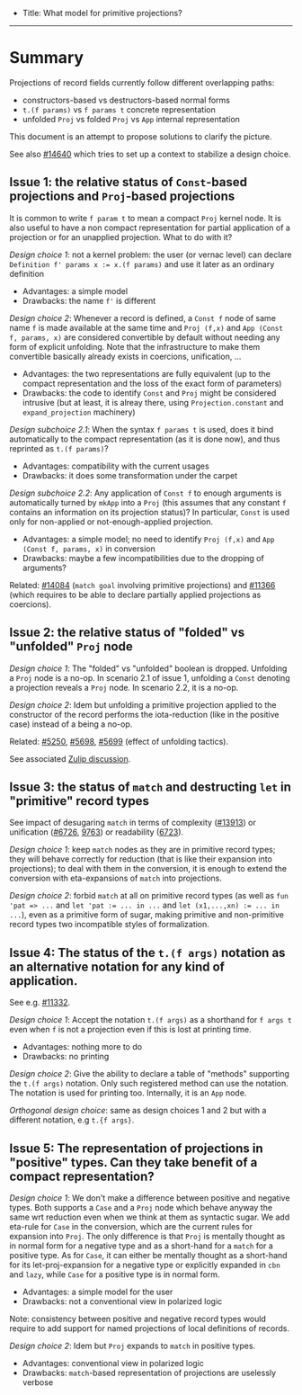 - Title: What model for primitive projections?

----

# Summary

Projections of record fields currently follow different overlapping paths:
- constructors-based vs destructors-based normal forms
- `t.(f params)` vs `f params t` concrete representation
- unfolded `Proj` vs folded `Proj` vs `App` internal representation

This document is an attempt to propose solutions to clarify the picture.

See also [#14640](https://github.com/coq/coq/pull/14640) which tries to set up a context to stabilize a design choice.

## Issue 1: the relative status of `Const`-based projections and `Proj`-based projections

It is common to write `f param t` to mean a compact `Proj` kernel node. It is also useful to have a non compact representation for partial application of a projection or for an unapplied projection. What to do with it?

*Design choice 1*: not a kernel problem: the user (or vernac level) can declare `Definition f' params x := x.(f params)` and use it later as an ordinary definition
  - Advantages: a simple model
  - Drawbacks: the name `f'` is different

*Design choice 2*: Whenever a record is defined, a `Const f` node of same name `f` is made available at the same time and `Proj (f,x)` and `App (Const f, params, x)` are considered convertible by default without needing any form of explicit unfolding. Note that the infrastructure to make them convertible basically already exists in coercions, unification, ...
  - Advantages: the two representations are fully equivalent (up to the compact representation and the loss of the exact form of parameters)
  - Drawbacks: the code to identify `Const` and `Proj` might be considered intrusive (but at least, it is alreay there, using `Projection.constant` and `expand_projection` machinery)

*Design subchoice 2.1*: When the syntax `f params t` is used, does it bind automatically to the compact representation (as it is done now), and thus reprinted as `t.(f params)`?
  - Advantages: compatibility with the current usages
  - Drawbacks: it does some transformation under the carpet

*Design subchoice 2.2*: Any application of `Const f` to enough arguments is automatically turned by `mkApp` into a `Proj` (this assumes that any constant `f` contains an information on its projection status)? In particular, `Const` is used only for non-applied or not-enough-applied projection.
  - Advantages: a simple model; no need to identify `Proj (f,x)` and `App (Const f, params, x)` in conversion
  - Drawbacks: maybe a few incompatibilities due to the dropping of arguments?

Related: [#14084](https://github.com/coq/coq/pull/14084) (`match goal` involving primitive projections) and [#11366](https://github.com/coq/coq/issues/11366) (which requires to be able to declare partially applied projections as coercions).

## Issue 2: the relative status of "folded" vs "unfolded" `Proj` node

*Design choice 1*: The "folded" vs "unfolded" boolean is dropped. Unfolding a `Proj` node is a no-op. In scenario 2.1 of issue 1, unfolding a `Const` denoting a projection reveals a `Proj` node. In scenario 2.2, it is a no-op.

*Design choice 2*: Idem but unfolding a primitive projection applied to the constructor of the record performs the iota-reduction (like in the positive case) instead of a being a no-op.

Related: [#5250](https://github.com/coq/coq/issues/5250), [#5698](https://github.com/coq/coq/issues/5698), [#5699](https://github.com/coq/coq/issues/5699) (effect of unfolding tactics).

See associated [Zulip discussion](https://coq.zulipchat.com/#narrow/stream/237656-Coq-devs.20.26.20plugin.20devs/topic/Primitive.20Projection.20mode).

## Issue 3: the status of `match` and destructing `let` in "primitive" record types
 
See impact of desugaring `match` in terms of complexity ([#13913](https://github.com/coq/coq/pull/13913)) or unification ([#6726](https://github.com/coq/coq/issues/6726), [9763](https://github.com/coq/coq/issues/9763)) or readability ([6723](https://github.com/coq/coq/issues/6723)).

*Design choice 1*: keep `match` nodes as they are in primitive record types; they will behave correctly for reduction (that is like their expansion into projections); to deal with them in the conversion, it is enough to extend the conversion with eta-expansions of `match` into projections.

*Design choice 2*: forbid `match` at all on primitive record types (as well as `fun 'pat => ...` and `let 'pat := ... in ...` and `let (x1,...,xn) := ... in ...`), even as a primitive form of sugar, making primitive and non-primitive record types two incompatible styles of formalization.

## Issue 4: The status of the `t.(f args)` notation as an alternative notation for any kind of application.

See e.g. [#11332](https://github.com/coq/coq/pull/11332).

*Design choice 1*: Accept the notation `t.(f args)` as a shorthand for `f args t` even when `f` is not a projection even if this is lost at printing time.
  - Advantages: nothing more to do
  - Drawbacks: no printing

*Design choice 2*: Give the ability to declare a table of "methods" supporting the `t.(f args)` notation. Only such registered method can use the notation. The notation is used for printing too. Internally, it is an `App` node.

*Orthogonal design choice*: same as design choices 1 and 2 but with a different notation, e.g `t.{f args}`.

## Issue 5: The representation of projections in "positive" types. Can they take benefit of a compact representation?

*Design choice 1*: We don't make a difference between positive and negative types. Both supports a `Case` and a `Proj` node which behave anyway the same wrt reduction even when we think at them as syntactic sugar. We add eta-rule for `Case` in the conversion, which are the current rules for expansion into `Proj`. The only difference is that `Proj` is mentally thought as in normal form for a negative type and as a short-hand for a `match` for a positive type. As for `Case`, it can either be mentally thought as a short-hand for its let-proj-expansion for a negative type or explicitly expanded in `cbn` and `lazy`, while `Case` for a positive type is in normal form.
   - Advantages: a simple model for the user
   - Drawbacks: not a conventional view in polarized logic

Note: consistency between positive and negative record types would require to add support for named projections of local definitions of records.

*Design choice 2*: Idem but `Proj` expands to `match` in positive types.
   - Advantages: conventional view in polarized logic
   - Drawbacks: `match`-based representation of projections are uselessly verbose
